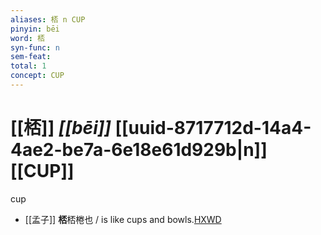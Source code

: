 ```yaml
---
aliases: 桮 n CUP
pinyin: bēi
word: 桮
syn-func: n
sem-feat: 
total: 1
concept: CUP 
---
```

# [[桮]] *[[bēi]]*  [[uuid-8717712d-14a4-4ae2-be7a-6e18e61d929b|n]] [[CUP]]
cup
 - [[孟子]] **桮**桮棬也 / is like cups and bowls.[HXWD](https://hxwd.org/textview.html?location=KR1h0001_tls_011-1a.6)